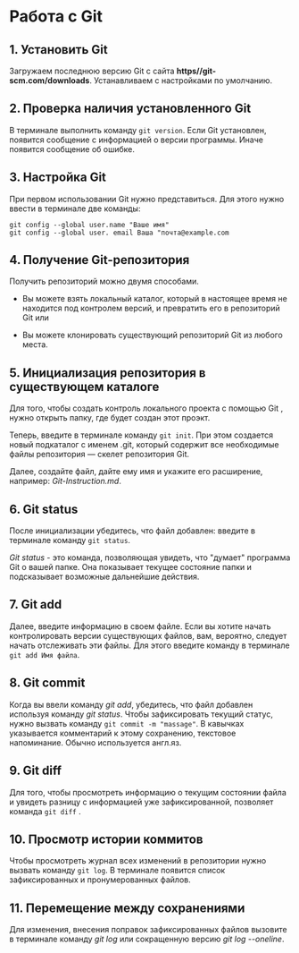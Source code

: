 # Работа с Git
## 1. Установить Git
Загружаем последнюю версию Git с сайта **https//git-scm.com/downloads**.
Устанавливаем с настройками по умолчанию.
## 2. Проверка наличия установленного Git
В терминале выполнить команду `git version`. Если Git установлен, появится сообщение с информацией о версии программы. Иначе появится сообщение об ошибке.
## 3. Настройка Git
При первом использовании Git нужно представиться. Для этого нужно ввести в терминале две команды:
```
git config --global user.name "Ваше имя"
git config --global user. email Ваша "почта@example.com
```
## 4. Получение Git-репозитория
Получить репозиторий можно двумя способами.
* Вы можете взять локальный каталог, который в настоящее время не находится под контролем версий, и превратить его в репозиторий Git или

* Вы можете клонировать существующий репозиторий Git из любого места.

## 5. Инициализация репозитория в существующем каталоге
Для того, чтобы создать контроль локального проекта с помощью Git , нужно открыть папку, где будет создан этот проэкт. 

Теперь, введите в терминале команду `git init`. При этом создается новый подкаталог с именем .git, который содержит все необходимые файлы репозитория — скелет репозитория Git.

 Далее, создайте файл, дайте ему имя и укажите его расширение, например: *Git-Instruction.md*. 
 ## 6. Git status
 После инициализации убедитесь, что файл добавлен: введите в терминале команду `git status`.

 *Git status* - это команда, позволяющая увидеть, что "думает" программа Git о вашей папке. Она показывает текущее состояние папки и подсказывает возможные дальнейшие действия.
 ## 7. Git add
 Далее, введите информацию в своем файле. Если вы хотите начать контролировать версии существующих файлов, вам, вероятно, следует начать отслеживать эти файлы. Для этого введите команду в терминале `git add Имя файла`.
 ## 8. Git commit
 Когда вы ввели команду *git add*, убедитесь, что файл добавлен используя команду *git status*. Чтобы зафиксировать текущий статус, нужно вызвать команду `git commit -m "massage"`. В кавычках указывается комментарий к этому сохранению, текстовое напоминание. Обычно используется англ.яз.
 ## 9. Git diff
 Для того, чтобы просмотреть информацию о текущим состоянии файла и увидеть разницу с информацией уже зафиксированной, позволяет команда `git diff` .
 ## 10. Просмотр истории коммитов 
 Чтобы просмотреть журнал всех изменений в репозитории нужно вызвать команду `git log`. В терминале появится список зафиксированных и пронумерованных файлов.
 ## 11. Перемещение между сохранениями
Для изменения, внесения поправок зафиксированных файлов вызовите в терминале команду *git log* или cокращенную версию *git log --oneline*. 